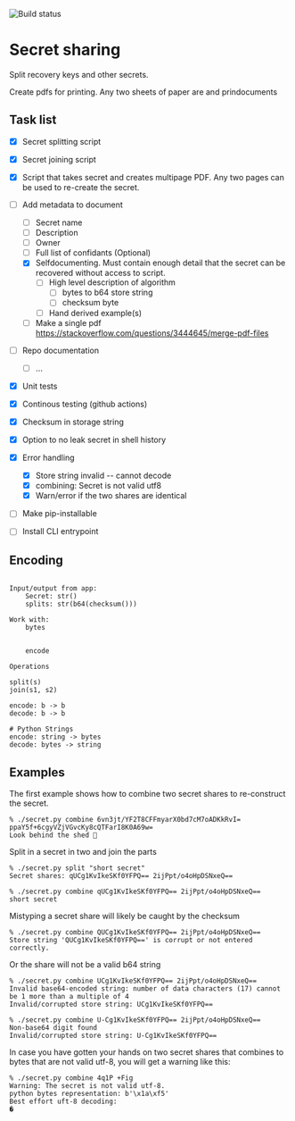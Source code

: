 ![Build status](https://github.com/foldager/secret-sharing/actions/workflows/qa.yml/badge.svg)

# Secret sharing 

Split recovery keys and other secrets.

Create pdfs for printing. Any two sheets of paper are and prindocuments 


## Task list
- [x] Secret splitting script
- [x] Secret joining script
- [x] Script that takes secret and creates multipage PDF. Any two pages can be used to re-create the secret.
- [ ] Add metadata to document
  - [ ] Secret name
  - [ ] Description
  - [ ] Owner
  - [ ] Full list of confidants (Optional)
  - [x] Selfdocumenting. Must contain enough detail that the secret can be recovered without access to script.
    - [ ] High level description of algorithm
      - [ ] bytes to b64 store string
      - [ ] checksum byte
    - [ ] Hand derived example(s)
  - [ ] Make a single pdf https://stackoverflow.com/questions/3444645/merge-pdf-files
- [ ] Repo documentation
  - [ ] ...
- [x] Unit tests
- [x] Continous testing (github actions)
- [x] Checksum in storage string
- [x] Option to no leak secret in shell history
- [x] Error handling
  - [x] Store string invalid -- cannot decode
  - [x] combining: Secret is not valid utf8
  - [x] Warn/error if the two shares are identical
- [ ] Make pip-installable
- [ ] Install CLI entrypoint


## Encoding

```

Input/output from app:
    Secret: str()
    splits: str(b64(checksum()))

Work with:
    bytes


    encode 

Operations

split(s)
join(s1, s2)

encode: b -> b
decode: b -> b

# Python Strings
encode: string -> bytes
decode: bytes -> string
```

## Examples

The first example shows how to combine two secret shares to re-construct the secret.
```console
% ./secret.py combine 6vn3jt/YF2T8CFFmyarX0bd7cM7oADKkRvI= ppaY5f+6cgyVZjVGvcKy8cQTFarI8K0A69w=
Look behind the shed 🤭
```

Split in a secret in two and join the parts
```console
% ./secret.py split "short secret"
Secret shares: qUCg1KvIkeSKf0YFPQ== 2ijPpt/o4oHpDSNxeQ==

% ./secret.py combine qUCg1KvIkeSKf0YFPQ== 2ijPpt/o4oHpDSNxeQ==
short secret
```
Mistyping a secret share will likely be caught by the checksum
```console
% ./secret.py combine QUCg1KvIkeSKf0YFPQ== 2ijPpt/o4oHpDSNxeQ==
Store string 'QUCg1KvIkeSKf0YFPQ==' is corrupt or not entered correctly.
```
Or the share will not be a valid b64 string
```console
% ./secret.py combine UCg1KvIkeSKf0YFPQ== 2ijPpt/o4oHpDSNxeQ==
Invalid base64-encoded string: number of data characters (17) cannot be 1 more than a multiple of 4
Invalid/corrupted store string: UCg1KvIkeSKf0YFPQ==

% ./secret.py combine U-Cg1KvIkeSKf0YFPQ== 2ijPpt/o4oHpDSNxeQ==
Non-base64 digit found
Invalid/corrupted store string: U-Cg1KvIkeSKf0YFPQ==
```

In case you have gotten your hands on two secret shares that combines to bytes
that are not valid utf-8, you will get a warning like this:
```console
% ./secret.py combine 4q1P +Fig
Warning: The secret is not valid utf-8.
python bytes representation: b'\x1a\xf5'
Best effort uft-8 decoding:
�
```


